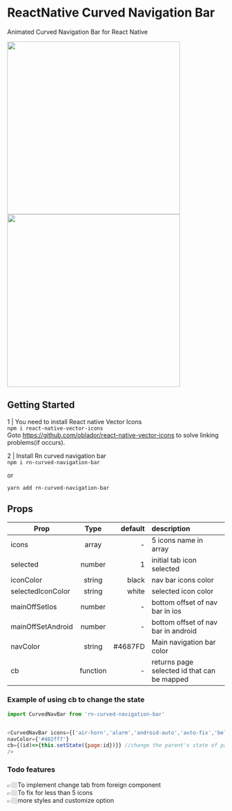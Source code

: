 
# ReactNative Curved Navigation Bar

Animated Curved Navigation Bar for React Native

<img src="https://i.imgur.com/kN2eeDu.gif" width=400/>
<br/>
<img src="https://i.imgur.com/G1zYbRK.gif" width=400/>



Getting Started
---------
1 | You need to install React native Vector Icons <br/>
`npm i react-native-vector-icons`
<br/> Goto https://github.com/oblador/react-native-vector-icons to solve linking problems(if occurs).


2 | Install Rn curved navigation bar <br>
`npm i rn-curved-navigation-bar`

or

`yarn add rn-curved-navigation-bar`

Props
---------

| Prop   |     Type      |  default | description
|----------|:------------:|------:|:------|
| icons |  array | - | 5 icons name in array
| selected |    number   |   1 | initial tab icon selected
| iconColor | string |   black | nav bar icons color
|selectedIconColor| string | white | selected icon color
|mainOffSetIos| number | - | bottom offset of nav bar in ios 
|mainOffSetAndroid |number | - | bottom offset of nav bar in android
|navColor| string| #4687FD | Main navigation bar color
|cb | function | - | returns page selected id that can be mapped

### Example of using cb to change the state 

   ```javascript
   import CurvedNavBar from 'rn-curved-navigation-bar'


   <CurvedNavBar icons={['air-horn','alarm','android-auto','auto-fix','bell-ring']} 
   navColor={'#482ff7'}
   cb={(id)=>{this.setState({page:id})}} //change the parent's state of page 
   />
   ```


### Todo features
👉🏼To implement change tab from foreign component<br/>
👉🏼To fix for less than 5 icons<br/>
👉🏼more styles and customize option<br/>
